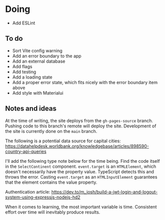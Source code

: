# Doing

-   Add ESLint

## To do

-   Sort Vite config warning
-   Add an error boundary to the app
-   Add an external database
-   Add flags
-   Add testing
-   Add a loading state
-   Add a proper error state, which fits nicely with the error boundary item above
-   Add style with Materialui

## Notes and ideas

At the time of writing, the site deploys from the `gh-pages-source` branch. Pushing code to this branch's remote will deploy the site. Development of the site is currently done on the `main` branch.

The following is a potential data source for capital cities: https://datahelpdesk.worldbank.org/knowledgebase/articles/898590-country-api-queries

I'll add the following type note below for the time being. Find the code itself in the `SelectContinent` component. `event.target` is an `HTMLElement`, which doesn't necessarily have the property value. TypeScript detects this and throws the error. Casting `event.target` as an `HTMLInputElement` guarantees that the element contains the value property.

Authentication article: https://dev.to/m_josh/build-a-jwt-login-and-logout-system-using-expressjs-nodejs-hd2

When it comes to learning, the most important variable is time. Consistent effort over time will inevitably produce results.
